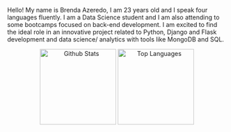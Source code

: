 <p>Hello! My name is Brenda Azeredo, I am 23 years old and I speak four languages fluently. I am a Data Science student and I am also attending to some bootcamps focused on back-end development. I am excited to find the ideal role in an innovative project related to Python, Django and Flask development and data science/ analytics with tools like MongoDB and SQL.</p>
<div align="center">
  <img src="https://github-readme-stats.vercel.app/api?username=brendafazeredo&theme=synthwave&show_icons=true&hide_border=true&count_private=true" alt="Github Stats" height="175">
  <img src="https://github-readme-stats.vercel.app/api/top-langs/?username=brendafazeredo&theme=synthwave&show_icons=true&hide_border=true&layout=compact" alt="Top Languages" height="175">
</div>
